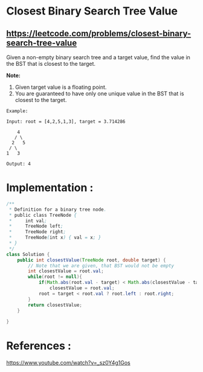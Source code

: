 # Closest Binary Search Tree Value
## https://leetcode.com/problems/closest-binary-search-tree-value

Given a non-empty binary search tree and a target value, find the value in the BST that is closest to the target.

**Note:**
1. Given target value is a floating point.
2. You are guaranteed to have only one unique value in the BST that is closest to the target.
```
Example:

Input: root = [4,2,5,1,3], target = 3.714286

    4
   / \
  2   5
 / \
1   3

Output: 4
```

# Implementation :

```java
/**
 * Definition for a binary tree node.
 * public class TreeNode {
 *     int val;
 *     TreeNode left;
 *     TreeNode right;
 *     TreeNode(int x) { val = x; }
 * }
 */
class Solution {
    public int closestValue(TreeNode root, double target) {
        // Note that we are given, that BST would not be empty
        int closestValue = root.val;
        while(root != null){
            if(Math.abs(root.val - target) < Math.abs(closestValue - target))
                closestValue = root.val;
            root = target < root.val ? root.left : root.right;
        }
        return closestValue;
    }
    
}

```

# References :
https://www.youtube.com/watch?v=_sz0Y4g1Gos
